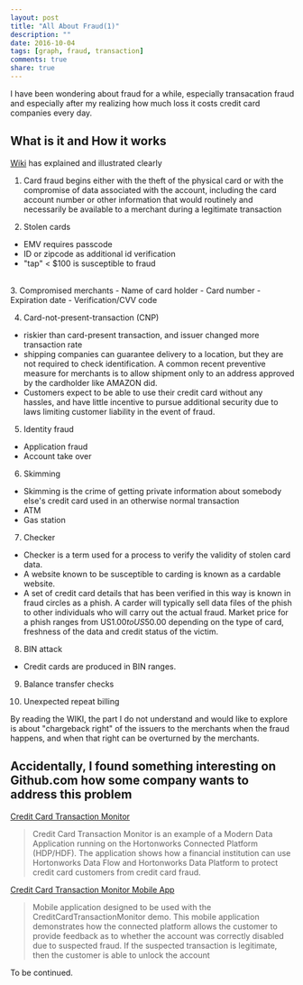 ```yaml
---
layout: post
title: "All About Fraud(1)"
description: ""
date: 2016-10-04
tags: [graph, fraud, transaction]
comments: true
share: true
---
```


I have been wondering about fraud for a while, especially transacation fraud and especially after my realizing how much loss it costs credit card companies every day. 

## What is it and How it works
[Wiki](https://en.wikipedia.org/wiki/Credit_card_fraud) has explained and illustrated clearly <br>

1. Card fraud begins either with the theft of the physical card or with the compromise of data associated with the account, 
including the card account number or other information that would routinely and 
necessarily be available to a merchant during a legitimate transaction

2. Stolen cards<br>

- EMV requires passcode
- ID or zipcode as additional id verification
- "tap" < $100 is susceptible to fraud

<br>
3. Compromised merchants 
  - Name of card holder
  - Card number
  - Expiration date
  - Verification/CVV code

4. Card-not-present-transaction (CNP)
  - riskier than card-present transaction, and issuer changed more transaction rate
  - shipping companies can guarantee delivery to a location, but they are not required to check identification. 
  A common recent preventive measure for merchants is to allow shipment only to an address approved by the cardholder like AMAZON did. 
  - Customers expect to be able to use their credit card without any hassles, 
  and have little incentive to pursue additional security due to laws limiting customer liability in the event of fraud.

5. Identity fraud
  - Application fraud
  - Account take over

6. Skimming
  - Skimming is the crime of getting private information about somebody else's credit card used in an otherwise normal transaction
  - ATM
  - Gas station

7. Checker
  - Checker is a term used for a process to verify the validity of stolen card data.
  - A website known to be susceptible to carding is known as a cardable website.
  - A set of credit card details that has been verified in this way is known in fraud circles as a phish. 
  A carder will typically sell data files of the phish to other individuals who will carry out the actual fraud. 
  Market price for a phish ranges from US$1.00 to US$50.00 depending on the type of card, 
  freshness of the data and credit status of the victim.

8. BIN attack
  - Credit cards are produced in BIN ranges. 

9. Balance transfer checks

10. Unexpected repeat billing

By reading the WIKI, the part I do not understand and would like to explore 
is about "chargeback right" of the issuers to the merchants when the fraud happens, 
and when that right can be overturned by the merchants. 

## Accidentally, I found something interesting on Github.com how some company wants to address this problem
[Credit Card Transaction Monitor](https://github.com/vakshorton/CreditCardTransactionMonitor) 

> Credit Card Transaction Monitor is an example of a Modern Data Application running on the Hortonworks Connected Platform (HDP/HDF).
The application shows how a financial institution can use Hortonworks Data Flow and Hortonworks Data Platform to 
protect credit card customers from credit card fraud. 

[Credit Card Transaction Monitor Mobile App](https://github.com/vakshorton/CreditCardTransactionMonitorMobileApp)

> Mobile application designed to be used with the CreditCardTransactionMonitor demo.
This mobile application demonstrates how the connected platform allows the customer to provide feedback as 
to whether the account was correctly disabled due to suspected fraud. If the suspected transaction is legitimate, 
then the customer is able to unlock the account

To be continued. 

